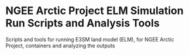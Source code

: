 # NGEE Arctic Project ELM Simulation Run Scripts and Analysis Tools
Scripts and tools for running E3SM land model (ELM), for NGEE Arctic Project, containers and analyzing the outputs

